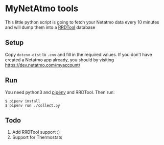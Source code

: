 # MyNetAtmo tools

This little python script is going to fetch your Netatmo data every 10 minutes and will dump them into a [RRDTool](https://oss.oetiker.ch/rrdtool/) database

## Setup

Copy `dotenv-dist` to `.env` and fill in the required values. If you don't have created a Netatmo app already, you should by visiting https://dev.netatmo.com/myaccount/

## Run

You need python3 and [pipenv](https://pipenv.readthedocs.io/en/latest/) and RRDTool.
Then run:
```shell
$ pipenv install
$ pipenv run ./collect.py
```

## Todo

1. Add RRDTool support :)
2. Support for Thermostats
